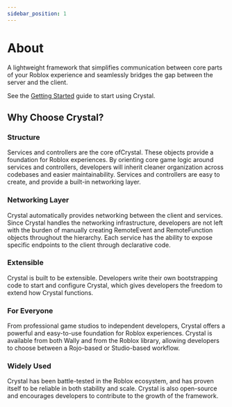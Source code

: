 ```yaml
---
sidebar_position: 1
---
```


# About

A lightweight framework that simplifies communication between core parts of your Roblox experience and seamlessly bridges the gap between the server and the client.

See the [Getting Started](gettingstarted.md) guide to start using Crystal.

## Why Choose Crystal?

### Structure
Services and controllers are the core ofCrystal. These objects provide a foundation for Roblox experiences. By orienting core game logic around services and controllers, developers will inherit cleaner organization across codebases and easier maintainability. Services and controllers are easy to create, and provide a built-in networking layer.

### Networking Layer
Crystal automatically provides networking between the client and services. Since Crystal handles the networking infrastructure, developers are not left with the burden of manually creating RemoteEvent and RemoteFunction objects throughout the hierarchy. Each service has the ability to expose specific endpoints to the client through declarative code.

### Extensible
Crystal is built to be extensible. Developers write their own bootstrapping code to start and configure Crystal, which gives developers the freedom to extend how Crystal functions.

### For Everyone
From professional game studios to independent developers, Crystal offers a powerful and easy-to-use foundation for Roblox experiences. Crystal is available from both Wally and from the Roblox library, allowing developers to choose between a Rojo-based or Studio-based workflow.

### Widely Used
Crystal has been battle-tested in the Roblox ecosystem, and has proven itself to be reliable in both stability and scale. Crystal is also open-source and encourages developers to contribute to the growth of the framework.
